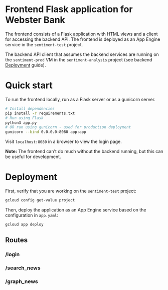 # Frontend Flask application for Webster Bank

The frontend consists of a Flask application with HTML views and a client for accessing the backend API. The frontend is deployed as an App Engine service in the `sentiment-test` project. 

The backend API client that assumes the backend services are running on the `sentiment-prod` VM in the `sentiment-analysis` project (see backend [Deployment](/backend#Deployment) guide). 

# Quick start

To run the frontend locally, run as a Flask server or as a gunicorn server.

```bash
# Install dependencies
pip install -r requirements.txt
# Run using Flask
python3 app.py
# OR run using gunicorn - used for production deployment
gunicorn --bind 0.0.0.0:8080 app:app
```

Visit `localhost:8080` in a browser to view the login page. 

**Note:** The frontend can't do much without the backend running, but this can be useful for development.

# Deployment

First, verify that you are working on the `sentiment-test` project:

```bash
gcloud config get-value project
```

Then, deploy the application as an App Engine service based on the configuration in `app.yaml`:

```bash
gcloud app deploy
```

## Routes

### /login

### /search_news

### /graph_news
